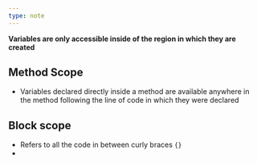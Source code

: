 ```yaml
---
type: note
---
```

**Variables are only accessible inside of the region in which they are created** 
## Method Scope
- Variables declared directly inside a method are available anywhere in the method following the line of code in which they were declared

## Block scope
- Refers to all the code in between curly braces `{}`
- 